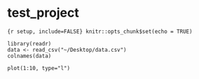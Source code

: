 test\_project
================

`{r setup, include=FALSE} knitr::opts_chunk$set(echo = TRUE)`

``` {r}
library(readr)
data <- read_csv("~/Desktop/data.csv")
colnames(data)
```

``` {r}
plot(1:10, type="l")
```
